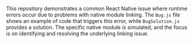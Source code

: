 This repository demonstrates a common React Native issue where runtime errors occur due to problems with native module linking. The `Bug.js` file shows an example of code that triggers this error, while `BugSolution.js` provides a solution.  The specific native module is simulated, and the focus is on identifying and resolving the underlying linking issue.